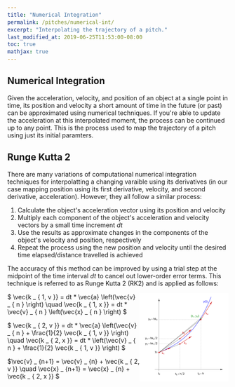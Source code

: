 ```yaml
---
title: "Numerical Integration"
permalink: /pitches/numerical-int/
excerpt: "Interpolating the trajectory of a pitch."
last_modified_at: 2019-06-25T11:53:00-08:00
toc: true
mathjax: true
---
```

## Numerical Integration
Given the acceleration, velocity, and position of an object at a single point in time, its position and velocity a short amount of time in the future (or past) can be approximated using numerical techniques. If you're able to update the acceleration at this interpolated moment, the process can be continued up to any point. This is the process used to map the trajectory of a pitch using just its initial paramters.


## Runge Kutta 2
There are many variations of computational numerical integration techniques for interpolatting a changing varaible using its derivatives (in our case mapping position using its first derivative, velocity, and second derivative, acceleration). However, they all follow a similar process:
1. Calculate the object's acceleration vector using its position and velocity
2. Multiply each component of the object's acceleration and velocity vectors by a small time increment  $dt$
3. Use the results as approximate changes in the components of the object's velocity and position, respectively
4. Repeat the process using the new position and velocity until the desired time elapsed/distance travelled is achieved

The accuracy of this method can be improved by using a trial step at the midpoint of the time interval  $dt$ to cancel out lower-order error terms. This technique is referred to as Runge Kutta 2 (RK2) and is applied as follows:

<img align="right"
     width="40%"
     height="40%"
     src="/assets/pitches/Runge-Kutta_4.png">
$ \vec{k _ { 1, v }} = dt * \vec{a} \left(\vec{v} _ { n } \right) \quad \vec{k _ { 1, x }} = dt * \vec{v} _ { n } \left(\vec{x} _ { n } \right) $

$ \vec{k _ { 2, v }} = dt * \vec{a} \left(\vec{v} _ { n } + \frac{1}{2} \vec{k _ { 1, v }} \right) \quad \vec{k _ { 2, x }} = dt * \left(\vec{v} _ { n } + \frac{1}{2} \vec{k _ { 1, v }} \right) $


$\vec{v} _ {n+1} = \vec{v} _ {n} + \vec{k _ { 2, v }}  \quad \vec{x} _ {n+1} = \vec{x} _ {n} + \vec{k _ { 2, x }} $

